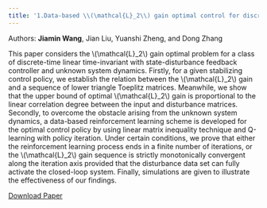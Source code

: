 ```yaml
---
title: '1.Data-based \\(\mathcal{L}_2\\) gain optimal control for discrete-time system with unknown dynamics'
---
```


Authors: **Jiamin Wang**, Jian Liu, Yuanshi Zheng, and Dong Zhang

This paper considers the \\(\mathcal{L}_2\\) gain optimal problem for a class of discrete-time linear time-invariant with state-disturbance feedback controller and unknown system dynamics. Firstly, for a given stabilizing control policy, we establish the relation between the \\(\mathcal{L}_2\\) gain and a sequence of lower triangle Toeplitz matrices. Meanwhile, we show that the upper bound of optimal \\(\mathcal{L}_2\\) gain is proportional to the linear correlation degree between the input and disturbance matrices. Secondly, to overcome the obstacle arising from the unknown system dynamics, a data-based reinforcement learning scheme is developed for the optimal control policy by using linear matrix inequality technique and Q-learning with policy iteration. Under certain conditions, we prove that either the reinforcement learning process ends in a finite number of iterations, or the \\(\mathcal{L}_2\\) gain sequence is strictly monotonically convergent along the iteration axis provided that the disturbance data set can fully activate the closed-loop system. Finally, simulations are given to illustrate the effectiveness of our findings.

[Download Paper](https://doi.org/10.1016/j.jfranklin.2023.02.030)

